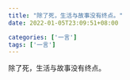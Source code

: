 ```yaml
---
title: "除了死，生活与故事没有终点。"
date: 2022-01-05T23:09:51+08:00

categories: ['一言']
tags: ['一言']
---
```


除了死，生活与故事没有终点。
